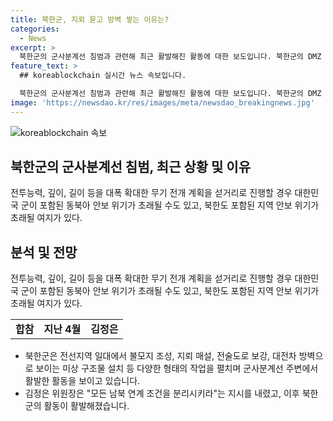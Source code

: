 ```yaml
---
title: 북한군, 지뢰 묻고 방벽 쌓는 이유는?
categories:
  - News
excerpt: >
  북한군의 군사분계선 침범과 관련해 최근 활발해진 활동에 대한 보도입니다. 북한군의 DMZ 내 작업이 정전협정을 위반하는지 여부를 유엔사와 협의 중이고, 군사분계선 주변에서는 삽과 곡괭이를 든 북한군이 작업을 벌이는 등의 활동이 지속되고 있습니다. 이에 대한 해석과 전문가 의견도 소개되며, 북한의 김정은 위원장의 지시 이후 남북 간 적대적 움직임이 활발해진 것으로 분석됩니다. 
feature_text: >
  ## koreablockchain 실시간 뉴스 속보입니다.

  북한군의 군사분계선 침범과 관련해 최근 활발해진 활동에 대한 보도입니다. 북한군의 DMZ 내 작업이 정전협정을 위반하는지 여부를 유엔사와 협의 중이고, 군사분계선 주변에서는 삽과 곡괭이를 든 북한군이 작업을 벌이는 등의 활동이 지속되고 있습니다. 이에 대한 해석과 전문가 의견도 소개되며, 북한의 김정은 위원장의 지시 이후 남북 간 적대적 움직임이 활발해진 것으로 분석됩니다. 
image: 'https://newsdao.kr/res/images/meta/newsdao_breakingnews.jpg'
---
```


<p><img src="https://newsdao.kr/res/images/meta/newsdao_breakingnews.jpg" alt="koreablockchain 속보" /></p>

<h2 data-ke-size="size26">북한군의 군사분계선 침범, 최근 상황 및 이유</h2>

<p>전투능력, 깊이, 길이 등을 대폭 확대한 무기 전개 계획을 섣거리로 진행할 경우 대한민국 군이 포함된 동북아 안보 위기가 초래될 수도 있고, 북한도 포함된 지역 안보 위기가 초래될 여지가 있다.</p>

<h2 data-ke-size="size26">분석 및 전망</h2>

<p>전투능력, 깊이, 길이 등을 대폭 확대한 무기 전개 계획을 섣거리로 진행할 경우 대한민국 군이 포함된 동북아 안보 위기가 초래될 수도 있고, 북한도 포함된 지역 안보 위기가 초래될 여지가 있다.</p>

<table>
    <tr>
        <td style="text-align: center; height: 17px;"><b>합참</b></td>
        <td style="text-align: center; height: 17px;"><b>지난 4월</b></td>
        <td style="text-align: center; height: 17px;"><b>김정은</b></td>
    </tr>
</table>

<ul>
    <li>북한군은 전선지역 일대에서 불모지 조성, 지뢰 매설, 전술도로 보강, 대전차 방벽으로 보이는 미상 구조물 설치 등 다양한 형태의 작업을 펼치며 군사분계선 주변에서 활발한 활동을 보이고 있습니다.</li>
    <li>김정은 위원장은 "모든 남북 연계 조건을 분리시키라"는 지시를 내렸고, 이후 북한군의 활동이 활발해졌습니다.</li>
</ul>

<p data-ke-size="size16">&nbsp;</p>

